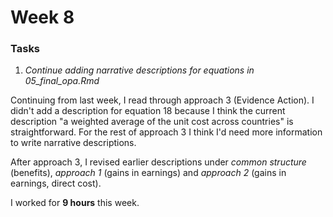 # Week 8

### Tasks
1. *Continue adding narrative descriptions for equations in 05_final_opa.Rmd*   

Continuing from last week, I read through approach 3 (Evidence Action). I didn't add a description for equation 18 because I think the current description "a weighted average of the unit cost across countries" is straightforward. For the rest of approach 3 I think I'd need more information to write narrative descriptions.  

After approach 3, I revised earlier descriptions under *common structure* (benefits), *approach 1* (gains in earnings) and *approach 2* (gains in earnings, direct cost).   

I worked for **9 hours** this week.
